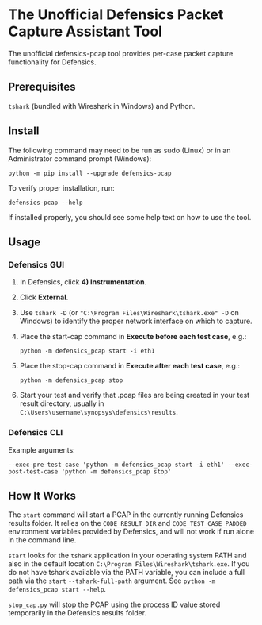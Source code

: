 The Unofficial Defensics Packet Capture Assistant Tool
======================================================
The unofficial defensics-pcap tool provides per-case packet capture functionality for Defensics.

Prerequisites
-------------

`tshark` (bundled with Wireshark in Windows) and Python.

Install
-------

The following command may need to be run as sudo (Linux) or in an
Administrator command prompt (Windows):

    python -m pip install --upgrade defensics-pcap

To verify proper installation, run:

    defensics-pcap --help

If installed properly, you should see some help text on how to use the
tool.

Usage
-----

### Defensics GUI

1. In Defensics, click **4) Instrumentation**.
2. Click **External**.
3. Use `tshark -D` (or `"C:\Program Files\Wireshark\tshark.exe" -D` on Windows) to identify the proper network interface
    on which to capture.
4. Place the start-cap command in **Execute before each test case**, e.g.:

    ```
    python -m defensics_pcap start -i eth1
    ```

5. Place the stop-cap command in **Execute after each test case**, e.g.:

    ```
    python -m defensics_pcap stop
    ```

6. Start your test and verify that .pcap files are being created in your test result directory, usually in
    `C:\Users\username\synopsys\defensics\results`.

### Defensics CLI

Example arguments:

```
--exec-pre-test-case 'python -m defensics_pcap start -i eth1' --exec-post-test-case 'python -m defensics_pcap stop' 
```

How It Works
------------

The `start` command will start a PCAP in the currently running
Defensics results folder. It relies on the `CODE_RESULT_DIR` and
`CODE_TEST_CASE_PADDED` environment variables provided by Defensics, and
will not work if run alone in the command line.

`start` looks for the `tshark` application in your operating system
PATH and also in the default location `C:\Program Files\Wireshark\tshark.exe`.
If you do not have tshark available via the PATH variable, you can
include a full path via the `start` `--tshark-full-path` argument.
See `python -m defensics_pcap start --help`.

`stop_cap.py` will stop the PCAP using the process ID value stored
temporarily in the Defensics results folder.
